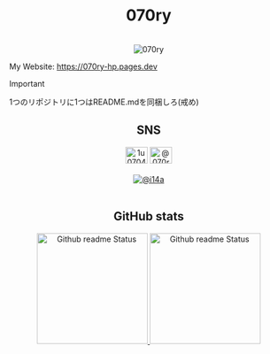 <div align="center">
  <h1>070ry</h1>
  <br>
  <img src="https://komarev.com/ghpvc/?username=070ry&label=Profile%20views&color=00ff2a&style=for-the-badge" alt="070ry" />
  <br>
</div>

My Website: https://070ry-hp.pages.dev

> [!Important]
>
> 1つのリポジトリに1つはREADME.mdを同梱しろ(戒め)

<div align="center">
<h2>SNS</h2>
<a href="//twitter.com/1u0704" target="blank"><img src="https://raw.githubusercontent.com/rahuldkjain/github-profile-readme-generator/master/src/images/icons/Social/twitter.svg" alt="1u0704" height="30" width="40" /></a>
<a href="//www.youtube.com/@070ry" target="blank"><img src="https://raw.githubusercontent.com/rahuldkjain/github-profile-readme-generator/master/src/images/icons/Social/youtube.svg" alt="@070ry" height="30" width="40" /></a>
<br><br><a href="//discord.com/users/1072283404722257950"><img src="https://discord.c99.nl/widget/theme-2/1072283404722257950.png" alt="@i14a" /></a>
<br><br>
<h2>GitHub stats</h2>
<a href="//github.com/070ry"><img height="200" src="https://github-readme-stats.vercel.app/api?username=070ry&show_icons=true&theme=onedark" alt="Github readme Status">
<a href="//github.com/070ry"><img height="200" src="https://github-readme-stats.vercel.app/api/top-langs/?username=070ry&layout=compact&theme=onedark" alt="Github readme Status"></a>
<br>
</div>
